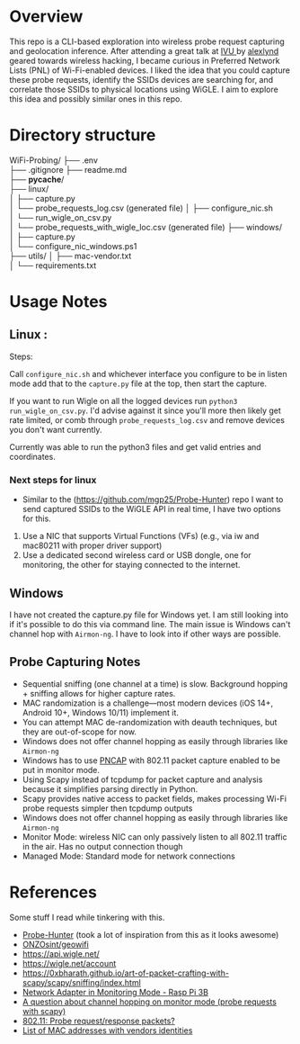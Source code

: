 # Overview

This repo is a CLI-based exploration into wireless probe request capturing and geolocation inference. After attending a great talk at [IVU ](https://www.irvineunderground.org/) by [alexlynd](https://github.com/AlexLynd?tab=repositories) geared towards wireless hacking, I became curious in Preferred Network Lists (PNL) of Wi-Fi-enabled devices. I liked the idea that you could capture these probe requests, identify the SSIDs devices are searching for, and correlate those SSIDs to physical locations using WiGLE. I aim to explore this idea and possibly similar ones in this repo.

# Directory structure

WiFi-Probing/
├── .env                       
├── .gitignore
├── readme.md                 
├── __pycache__/               
├── linux/                    
│   ├── capture.py            
│       └── probe_requests_log.csv  (generated file) 
│   ├── configure_nic.sh      
│   └── run_wigle_on_csv.py   
│       └──  probe_requests_with_wigle_loc.csv (generated file) 
├── windows/                   
│   ├── capture.py           
│   └── configure_nic_windows.ps1  
├── utils/
│   ├── mac-vendor.txt         
│   └── requirements.txt       


# Usage Notes

##  Linux :
Steps:

Call `configure_nic.sh` and whichever interface you configure to be in listen mode add that to the `capture.py` file at the top, then start the capture.

If you want to run Wigle on all the logged devices run `python3 run_wigle_on_csv.py`. I'd advise against it since you'll more then likely get rate limited, or comb through `probe_requests_log.csv` and remove devices you don't want currently. 

Currently was able to run the python3 files and get valid entries and coordinates.
 
### Next steps for linux
- Similar to the (https://github.com/mgp25/Probe-Hunter) repo  I want to send captured SSIDs to the WiGLE API in real time, I have two options for this.
 1) Use a NIC that supports Virtual Functions (VFs) (e.g., via iw and mac80211 with proper driver support)
 2) Use a dedicated second wireless card or USB dongle, one for monitoring, the other for staying connected to the internet.

##  Windows
I have not created the capture.py file for Windows yet. I am still looking into if it's possible to do this via command line. The main issue is  Windows can't channel hop with `Airmon-ng`. I have to look into if other ways are possible.



##  Probe Capturing Notes
- Sequential sniffing (one channel at a time) is slow. Background hopping + sniffing allows for higher capture rates.
- MAC randomization is a challenge—most modern devices (iOS 14+, Android 10+, Windows 10/11) implement it.
- You can attempt MAC de-randomization with deauth techniques, but they are out-of-scope for now.
- Windows does not offer channel hopping as easily through libraries like `Airmon-ng`
- Windows has to use [PNCAP](https://npcap.com/) with  802.11 packet capture enabled to be put in monitor mode.
- Using Scapy instead of tcpdump for packet capture and analysis because it simplifies parsing directly in Python.
- Scapy provides native access to packet fields, makes processing Wi-Fi probe requests simpler then tcpdump outputs
- Windows does not offer channel hopping as easily through libraries like `Airmon-ng`
- Monitor Mode: wireless NIC can only passively listen to all 802.11 traffic in the air. Has no output connection though
- Managed Mode: Standard mode for network connections


# References
Some stuff I read while tinkering with this. 

- [Probe-Hunter](https://github.com/mgp25/Probe-Hunter) (took a lot of inspiration from this as it looks awesome)
- [ONZOsint/geowifi](https://github.com/GONZOsint/geowifi)
- https://api.wigle.net/
- https://wigle.net/account
- https://0xbharath.github.io/art-of-packet-crafting-with-scapy/scapy/sniffing/index.html
- [Network Adapter in Monitoring Mode - Rasp Pi 3B](https://classes.engineering.wustl.edu/ese205/core/index.php?title=Network_Adapter_in_Monitoring_Mode_-_Rasp_Pi_3B) 
- [A question about channel hopping on monitor mode (probe requests with scapy)](https://www.reddit.com/r/AskNetsec/comments/gq7f1b/a_question_about_channel_hopping_on_monitor_mode/) 
-  [802.11: Probe request/response packets? ](https://www.reddit.com/r/networking/comments/2n5o6x/80211_probe_requestresponse_packets/)  
- [ List of MAC addresses with vendors identities ](https://gist.github.com/aallan/b4bb86db86079509e6159810ae9bd3e4)  
 